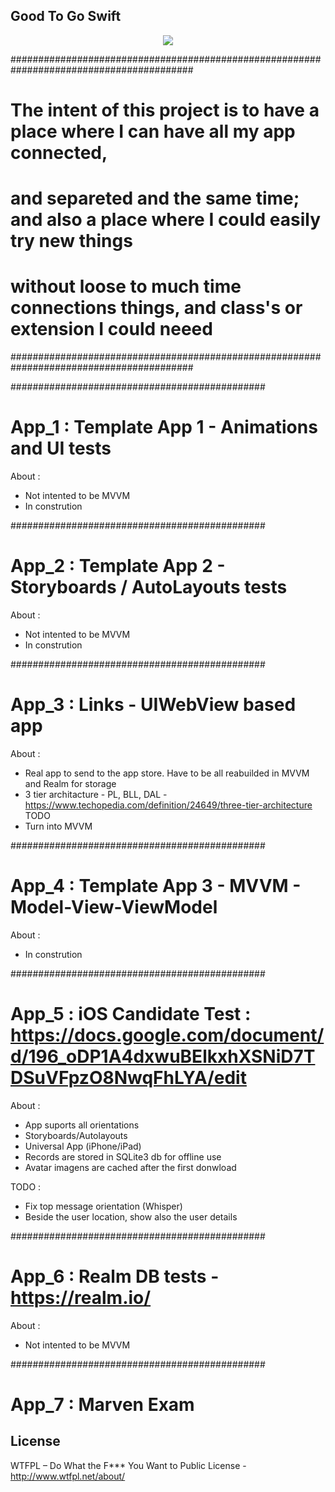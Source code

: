 Good To Go Swift
-----

<p align="center">
<img src="https://github.com/ricardopsantos/GoodToGo_Swift/blob/master/G2GLogo.png">
</p>

#########################################################################################
# The intent of this project is to have a place where I can have all my app connected,  #
# and separeted and the same time; and also a place where I could easily try new things #
# without loose to much time connections things, and class's or extension I could neeed #
#########################################################################################

##############################################
# App_1 : Template App 1 - Animations and UI tests
About :
- Not intented to be MVVM
- In constrution

##############################################
# App_2 : Template App 2 - Storyboards / AutoLayouts tests
About :
- Not intented to be MVVM
- In constrution

##############################################
# App_3 : Links - UIWebView based app
About :
- Real app to send to the app store. Have to be all reabuilded in MVVM and Realm for storage
- 3 tier architacture - PL, BLL, DAL - https://www.techopedia.com/definition/24649/three-tier-architecture
TODO
- Turn into MVVM

##############################################
# App_4 : Template App 3 - MVVM - Model-View-ViewModel
About :
- In constrution

##############################################
# App_5 : iOS Candidate Test : https://docs.google.com/document/d/196_oDP1A4dxwuBElkxhXSNiD7TDSuVFpzO8NwqFhLYA/edit
About :
- App suports all orientations
- Storyboards/Autolayouts
- Universal App (iPhone/iPad)
- Records are stored in SQLite3 db for offline use
- Avatar imagens are cached after the first donwload

TODO :
- Fix top message orientation (Whisper)
- Beside the user location, show also the user details

##############################################
# App_6 : Realm DB tests - https://realm.io/
About :
- Not intented to be MVVM

##############################################
# App_7 : Marven Exam

## License

WTFPL – Do What the F*** You Want to Public License - http://www.wtfpl.net/about/
